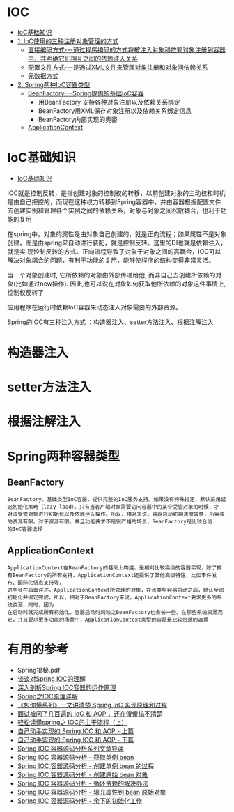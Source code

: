 
# IOC
* [IoC基础知识](#IoC基础知识)
* [1. IoC使用的三种注册对象管理的方式]()
  *  [直接编码方式---通过程序编码的方式将被注入对象和依赖对象注册到容器中，并明确它们相互之间的依赖注入关系](#构造器注入)
  *  [配置文件方式---是通过XML文件来管理对象注册和对象间依赖关系](#setter方法注入)
  *  [元数据方式](#根据注解注入)
* [2. Spring两种IoC容器类型]()
  * [BeanFactory---Spring提供的基础IoC容器](#BeanFactory)
    * 用BeanFactory 支持各种对象注册以及依赖关系绑定
    * BeanFactory用XML保存对象注册以及依赖关系绑定信息
    * BeanFactory内部实现的奥密
  * [ApplicationContext](#ApplicationContext)




# IoC基础知识

* [IoC基础知识](https://blog.csdn.net/singwhatiwanna/article/details/106184348)

IOC就是控制反转，是指创建对象的控制权的转移，以前创建对象的主动权和时机是由自己把控的，而现在这种权力转移到Spring容器中，并由容器根据配置文件去创建实例和管理各个实例之间的依赖关系，对象与对象之间松散耦合，也利于功能的复用

在spring中，对象的属性是由对象自己创建的，就是正向流程；如果属性不是对象创建，而是由spring来自动进行装配，就是控制反转。这里的DI也就是依赖注入，就是实
现控制反转的方式。正向流程导致了对象于对象之间的高耦合，IOC可以解决对象耦合的问题，有利于功能的复用，能够使程序的结构变得非常灵活。

当一个对象创建时, 它所依赖的对象由外部传递给他, 而非自己去创建所依赖的对象(比如通过new操作). 因此,也可以说在对象如何获取他所依赖的对象这件事情上, 控制权反转了

应用程序在运行时依赖IoC容器来动态注入对象需要的外部资源。

Spring的IOC有三种注入方式 ：构造器注入、setter方法注入、根据注解注入

# 构造器注入
# setter方法注入
# 根据注解注入

# Spring两种容器类型


## BeanFactory

    BeanFactory。基础类型IoC容器，提供完整的IoC服务支持。如果没有特殊指定，默认采用延迟初始化策略（lazy-load）。只有当客户端对象需要访问容器中的某个受管对象的时候，才
    对该受管对象进行初始化以及依赖注入操作。所以，相对来说，容器启动初期速度较快，所需要的资源有限。对于资源有限，并且功能要求不是很严格的场景，BeanFactory是比较合适
    的IoC容器选择


## ApplicationContext

    ApplicationContext在BeanFactory的基础上构建，是相对比较高级的容器实现，除了拥有BeanFactory的所有支持，ApplicationContext还提供了其他高级特性，比如事件发布、国际化信息支持等，
    这些会在后面详述。ApplicationContext所管理的对象，在该类型容器启动之后，默认全部初始化并绑定完成。所以，相对于BeanFactory来说，ApplicationContext要求更多的系统资源，同时，因为
    在启动时就完成所有初始化，容器启动时间较之BeanFactory也会长一些。在那些系统资源充足，并且要求更多功能的场景中，ApplicationContext类型的容器是比较合适的选择


# 有用的参考
* Spring揭秘.pdf
* [谈谈对Spring IOC的理解](https://blog.csdn.net/qq_22654611/article/details/52606960/)
* [深入剖析Spring IOC容器的运作原理](https://www.ctolib.com/topics-109935.html)
* [Spring之IOC原理详解](https://blog.csdn.net/sunpeng_sp/article/details/57419999)
* [《包你懂系列》一文讲清楚 Spring IoC 实现原理和过程](https://juejin.im/post/5eb4c13fe51d454dec72d4bd)
* [面试被问了几百遍的 IoC 和 AOP ，还在傻傻搞不清楚](https://juejin.im/post/5ecf62ee51882542ef4f851f)
* [轻松读懂spring之 IOC的主干流程（上）](https://developer.51cto.com/art/202103/649872.htm)
* [自己动手实现的 Spring IOC 和 AOP - 上篇](https://www.tianxiaobo.com/2018/01/18/%E8%87%AA%E5%B7%B1%E5%8A%A8%E6%89%8B%E5%AE%9E%E7%8E%B0%E7%9A%84-Spring-IOC-%E5%92%8C-AOP-%E4%B8%8A%E7%AF%87/)
* [自己动手实现的 Spring IOC 和 AOP - 下篇](https://www.tianxiaobo.com/2018/01/18/%E8%87%AA%E5%B7%B1%E5%8A%A8%E6%89%8B%E5%AE%9E%E7%8E%B0%E7%9A%84-Spring-IOC-%E5%92%8C-AOP-%E4%B8%8B%E7%AF%87/)
* [Spring IOC 容器源码分析系列文章导读](https://www.tianxiaobo.com/2018/05/30/Spring-IOC-%E5%AE%B9%E5%99%A8%E6%BA%90%E7%A0%81%E5%88%86%E6%9E%90%E7%B3%BB%E5%88%97%E6%96%87%E7%AB%A0%E5%AF%BC%E8%AF%BB/)
* [Spring IOC 容器源码分析 - 获取单例 bean](https://www.tianxiaobo.com/2018/06/01/Spring-IOC-%E5%AE%B9%E5%99%A8%E6%BA%90%E7%A0%81%E5%88%86%E6%9E%90-%E8%8E%B7%E5%8F%96%E5%8D%95%E4%BE%8B-bean/)
* [Spring IOC 容器源码分析 - 创建单例 bean 的过程](https://www.tianxiaobo.com/2018/06/04/Spring-IOC-%E5%AE%B9%E5%99%A8%E6%BA%90%E7%A0%81%E5%88%86%E6%9E%90-%E5%88%9B%E5%BB%BA%E5%8D%95%E4%BE%8B-bean/)
* [Spring IOC 容器源码分析 - 创建原始 bean 对象](https://www.tianxiaobo.com/2018/06/06/Spring-IOC-%E5%AE%B9%E5%99%A8%E6%BA%90%E7%A0%81%E5%88%86%E6%9E%90-%E5%88%9B%E5%BB%BA%E5%8E%9F%E5%A7%8B-bean-%E5%AF%B9%E8%B1%A1/)
* [Spring IOC 容器源码分析 - 循环依赖的解决办法](https://www.tianxiaobo.com/2018/06/08/Spring-IOC-%E5%AE%B9%E5%99%A8%E6%BA%90%E7%A0%81%E5%88%86%E6%9E%90-%E5%BE%AA%E7%8E%AF%E4%BE%9D%E8%B5%96%E7%9A%84%E8%A7%A3%E5%86%B3%E5%8A%9E%E6%B3%95/)
* [Spring IOC 容器源码分析 - 填充属性到 bean 原始对象](https://www.tianxiaobo.com/2018/06/11/Spring-IOC-%E5%AE%B9%E5%99%A8%E6%BA%90%E7%A0%81%E5%88%86%E6%9E%90-%E5%A1%AB%E5%85%85%E5%B1%9E%E6%80%A7%E5%88%B0-bean-%E5%8E%9F%E5%A7%8B%E5%AF%B9%E8%B1%A1/)
* [Spring IOC 容器源码分析 - 余下的初始化工作](https://www.tianxiaobo.com/2018/06/11/Spring-IOC-%E5%AE%B9%E5%99%A8%E6%BA%90%E7%A0%81%E5%88%86%E6%9E%90-%E4%BD%99%E4%B8%8B%E7%9A%84%E5%88%9D%E5%A7%8B%E5%8C%96%E5%B7%A5%E4%BD%9C/)



